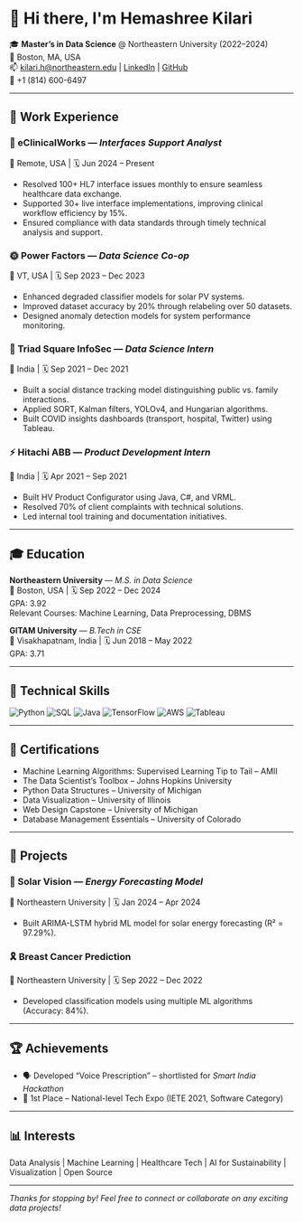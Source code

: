 # 👋 Hi there, I'm Hemashree Kilari

🎓 **Master’s in Data Science** @ Northeastern University (2022–2024)  
📍 Boston, MA, USA  
📫 kilari.h@northeastern.edu | [LinkedIn](#) | [GitHub](#)  
📱 +1 (814) 600-6497  

---

## 💼 Work Experience

### 🏥 eClinicalWorks — *Interfaces Support Analyst*  
📍 Remote, USA | 🗓 Jun 2024 – Present  
- Resolved 100+ HL7 interface issues monthly to ensure seamless healthcare data exchange.  
- Supported 30+ live interface implementations, improving clinical workflow efficiency by 15%.  
- Ensured compliance with data standards through timely technical analysis and support.

### 🌞 Power Factors — *Data Science Co-op*  
📍 VT, USA | 🗓 Sep 2023 – Dec 2023  
- Enhanced degraded classifier models for solar PV systems.  
- Improved dataset accuracy by 20% through relabeling over 50 datasets.  
- Designed anomaly detection models for system performance monitoring.

### 🔐 Triad Square InfoSec — *Data Science Intern*  
📍 India | 🗓 Sep 2021 – Dec 2021  
- Built a social distance tracking model distinguishing public vs. family interactions.  
- Applied SORT, Kalman filters, YOLOv4, and Hungarian algorithms.  
- Built COVID insights dashboards (transport, hospital, Twitter) using Tableau.

### ⚡ Hitachi ABB — *Product Development Intern*  
📍 India | 🗓 Apr 2021 – Sep 2021  
- Built HV Product Configurator using Java, C#, and VRML.  
- Resolved 70% of client complaints with technical solutions.  
- Led internal tool training and documentation initiatives.

---

## 🎓 Education

**Northeastern University** — *M.S. in Data Science*  
📍 Boston, USA | 🗓 Sep 2022 – Dec 2024  
GPA: 3.92  
Relevant Courses: Machine Learning, Data Preprocessing, DBMS

**GITAM University** — *B.Tech in CSE*  
📍 Visakhapatnam, India | 🗓 Jun 2018 – May 2022  
GPA: 3.71  

---

## 🧠 Technical Skills

![Python](https://img.shields.io/badge/-Python-3776AB?style=flat-square&logo=python&logoColor=white)
![SQL](https://img.shields.io/badge/-SQL-4479A1?style=flat-square&logo=postgresql&logoColor=white)
![Java](https://img.shields.io/badge/-Java-007396?style=flat-square&logo=java&logoColor=white)
![TensorFlow](https://img.shields.io/badge/-TensorFlow-FF6F00?style=flat-square&logo=tensorflow&logoColor=white)
![AWS](https://img.shields.io/badge/-AWS-232F3E?style=flat-square&logo=amazon-aws&logoColor=white)
![Tableau](https://img.shields.io/badge/-Tableau-E97627?style=flat-square&logo=tableau&logoColor=white)

---

## 📜 Certifications

- Machine Learning Algorithms: Supervised Learning Tip to Tail – AMII  
- The Data Scientist’s Toolbox – Johns Hopkins University  
- Python Data Structures – University of Michigan  
- Data Visualization – University of Illinois  
- Web Design Capstone – University of Michigan  
- Database Management Essentials – University of Colorado  

---

## 🧪 Projects

### 🔆 Solar Vision — *Energy Forecasting Model*  
📍 Northeastern University | 🗓 Jan 2024 – Apr 2024  
- Built ARIMA-LSTM hybrid ML model for solar energy forecasting (R² = 97.29%).

### 🎗 Breast Cancer Prediction  
📍 Northeastern University | 🗓 Sep 2022 – Dec 2022  
- Developed classification models using multiple ML algorithms (Accuracy: 84%).

---

## 🏆 Achievements

- 🗣 Developed “Voice Prescription” – shortlisted for *Smart India Hackathon*  
- 🥇 1st Place – National-level Tech Expo (IETE 2021, Software Category)  

---

## 📊 Interests

Data Analysis | Machine Learning | Healthcare Tech | AI for Sustainability | Visualization | Open Source

---

_Thanks for stopping by! Feel free to connect or collaborate on any exciting data projects!_
